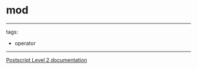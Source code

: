 # mod

---
tags:

- operator

---

[Postscript Level 2 documentation](https://hepunx.rl.ac.uk/~adye/psdocs/ref/PSL2m.html#mod)
